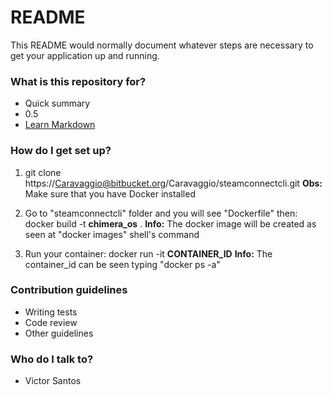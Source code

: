 # README #

This README would normally document whatever steps are necessary to get your application up and running.

### What is this repository for? ###

* Quick summary
* 0.5
* [Learn Markdown](https://bitbucket.org/tutorials/markdowndemo)

### How do I get set up? ###

1) git clone https://Caravaggio@bitbucket.org/Caravaggio/steamconnectcli.git
**Obs:** Make sure that you have Docker installed

2) Go to "steamconnectcli" folder and you will see "Dockerfile" then: docker build -t **chimera_os** .
**Info:** The docker image will be created as seen at "docker images" shell's command

3) Run your container: docker run -it **CONTAINER_ID**
**Info:** The container_id can be seen typing "docker ps -a" 

### Contribution guidelines ###

* Writing tests
* Code review
* Other guidelines

### Who do I talk to? ###

* Victor Santos